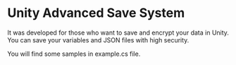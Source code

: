 # Unity Advanced Save System

It was developed for those who want to save and encrypt your data in Unity. You can save your variables and JSON files with high security. 

You will find some samples in example.cs file. 
